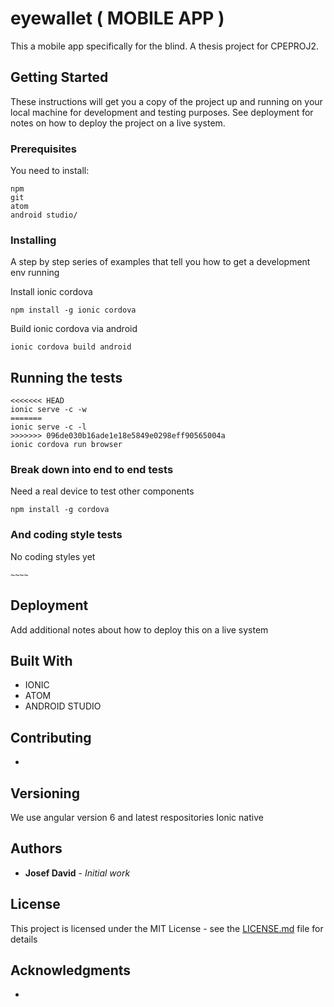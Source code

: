# eyewallet ( MOBILE APP )

This a mobile app specifically for the blind. A thesis project for CPEPROJ2.

## Getting Started

These instructions will get you a copy of the project up and running on your local machine for development and testing purposes. See deployment for notes on how to deploy the project on a live system.

### Prerequisites

You need to install:

```
npm
git
atom
android studio/
```

### Installing

A step by step series of examples that tell you how to get a development env running

Install ionic cordova

```
npm install -g ionic cordova
```

Build ionic cordova via android

```
ionic cordova build android
```


## Running the tests

```
<<<<<<< HEAD
ionic serve -c -w
=======
ionic serve -c -l
>>>>>>> 096de030b16ade1e18e5849e0298eff90565004a
ionic cordova run browser
```

### Break down into end to end tests

Need a real device to test other components

```
npm install -g cordova
```

### And coding style tests

No coding styles yet

```
~~~~
```

## Deployment

Add additional notes about how to deploy this on a live system

## Built With

* IONIC
* ATOM
* ANDROID STUDIO

## Contributing

*

## Versioning

We use angular version 6 and latest respositories
Ionic native

## Authors

* **Josef David** - *Initial work*

## License

This project is licensed under the MIT License - see the [LICENSE.md](LICENSE.md) file for details

## Acknowledgments

*

